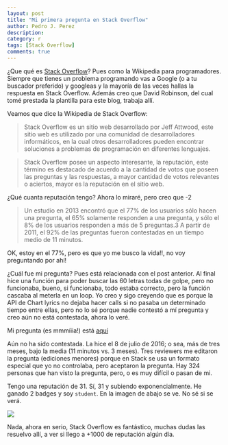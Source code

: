 ```yaml
---
layout: post
title: "Mi primera pregunta en Stack Overflow"
author: Pedro J. Perez
description: 
category: r
tags: [Stack Overflow]
comments: true
---
```




¿Que qué es [Stack Overflow](http://stackoverflow.com/)? Pues como la Wikipedia para programadores. Siempre que tienes un problema programando vas a Google (o a tu buscador preferido) y googleas y la mayoría de las veces hallas la respuesta en Stack Overflow. Además creo que David Robinson, del cual tomé prestada la plantilla para este blog, trabaja allí.   

Veamos que dice la Wikipedia de Stack Overflow:


> Stack Overflow es un sitio web desarrollado por Jeff Attwood, este sitio web es utilizado por una comunidad de desarrolladores informáticos, en la cual otros desarrolladores pueden encontrar soluciones a problemas de programación en diferentes lenguajes. 


> Stack Overflow posee un aspecto interesante, la reputación, este término es destacado de acuerdo a la cantidad de votos que poseen las preguntas y las respuestas, a mayor cantidad de votos relevantes o aciertos, mayor es la reputación en el sitio web.

¿Qué cuanta reputación tengo? Ahora lo miraré, pero creo que -2

> Un estudio en 2013 encontró que el 77% de los usuarios sólo hacen una pregunta, el 65% solamente responden a una pregunta, y sólo el 8% de los usuarios responden a más de 5 preguntas.3 A partir de 2011, el 92% de las preguntas fueron contestadas en un tiempo medio de 11 minutos.

OK, estoy en el 77%, pero es que yo me busco la vida!!, no voy preguntando por ahí!



¿Cuál fue mi pregunta? Pues está relacionada con el post anterior. Al final hice una función para poder buscar las 60 letras todas de golpe, pero no funcionaba, bueno, si funcionaba, todo estaba correcto, pero la función cascaba al meterla en un loop. Yo creo y sigo creyendo que es porque la API de Chart lyrics no dejaba hacer calls si no pasaba un determinado tiempo entre ellas, pero no lo sé porque nadie contestó a mí pregunta y creo aún no está contestada, ahora lo veré.   

Mi pregunta (es mmmíiia!)  está [aquí](http://stackoverflow.com/questions/38276457/error-in-curlcurl-fetch-memoryurl-handle-handle-failure-when-receiving)

Aún no ha sido contestada. La hice el 8 de julio de 2016; o sea, más de tres meses, bajo la media (11 minutos vs. 3 meses). Tres reviewers me editaron la pregunta (ediciones menores) porque en Stack se usa un formato especial que yo no controlaba, pero aceptaron la pregunta. Hay 324 personas que han visto la pregunta, pero, o es muy difícil o pasan de mi.

Tengo una reputación de 31. Sí, 31 y subiendo exponencialmente. He ganado 2 badges y soy `student`. En la imagen de abajo se ve.  No sé si se verá. 

![](/images/reputation/reputation.png)

Nada, ahora en serio, Stack Overflow es fantástico, muchas dudas las resuelvo allí, a ver si llego a +1000 de reputación algún día.



 

